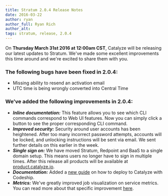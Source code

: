 ```yaml
---
title: Stratum 2.0.4 Release Notes
date: 2016-03-22
author: ryan
author_full: Ryan Rich
author_alt:
tags: stratum, release, 2.0.4
---
```


On **Thursday March 31st 2016 at 12:00am CST**, Catalyze will be releasing our latest updates to Stratum. We've made some excellent improvements this time around and we're excited to share them with you.

### The following bugs have been fixed in 2.0.4:

- Missing ability to resend an activation email
- UTC time is being wrongly converted into Central Time

### We’ve added the following improvements in 2.0.4:

- **_Inline documentation:_** This feature allows you to see which CLI commands correspond to Web UI features. Now you can simply click a button to see the proper corresponding CLI command.
- **_Improved security:_** Security around user accounts has been heightened. After too many incorrect password attempts, accounts will be locked, and unlocking instructions will be  sent via email. We sent further details on this earlier in the week.
- **_Single sign on:_** We have moved Stratum, Redpoint and BaaS to a single domain setup. This means users no longer have to sign in multiple times. After this release all products will be available at [product.catalyze.io](https://product.catalyze.io).
- **_Documentation:_** Added a [new guide](https://resources.catalyze.io/stratum/articles/codeship-deployments/) on how to deploy to Catalyze with Codeship.
- **_Metrics:_** We've greatly improved job visualization on service metrics. You can read more about that specific improvement [here](TODO).
